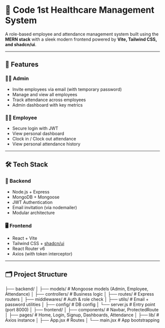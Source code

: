 # 🏥 Code 1st Healthcare Management System

A role-based employee and attendance management system built using the **MERN stack** with a sleek modern frontend powered by **Vite, Tailwind CSS, and shadcn/ui**.

---

## 📌 Features

### 👨‍💼 Admin
- Invite employees via email (with temporary password)
- Manage and view all employees
- Track attendance across employees
- Admin dashboard with key metrics

### 👩‍⚕️ Employee
- Secure login with JWT
- View personal dashboard
- Clock in / Clock out attendance
- View personal attendance history

---

## 🛠️ Tech Stack

### 🔗 Backend
- Node.js + Express
- MongoDB + Mongoose
- JWT Authentication
- Email invitation (via nodemailer)
- Modular architecture

### 🖥️ Frontend
- React + Vite
- Tailwind CSS + [shadcn/ui](https://ui.shadcn.com/)
- React Router v6
- Axios (with token interceptor)

---

## 🗂️ Project Structure

├── backend/
│ ├── models/ # Mongoose models (Admin, Employee, Attendance)
│ ├── controllers/ # Business logic
│ ├── routes/ # Express routers
│ ├── middlewares/ # Auth & role check
│ ├── utils/ # Email + password utilities
│ ├── config/ # DB config
│ └── server.js # Entry point (port 8000)
│
├── frontend/
│ ├── components/ # Navbar, ProtectedRoute
│ ├── pages/ # Home, Login, Signup, Dashboards, Attendance
│ ├── lib/ # Axios instance
│ ├── App.jsx # Routes
│ └── main.jsx # App bootstrapping
